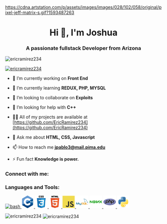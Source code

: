 https://cdna.artstation.com/p/assets/images/images/028/102/058/original/pixel-jeff-matrix-s.gif?1593487263
<h1 align="center">Hi 👋, I'm Joshua</h1>
<h3 align="center">A passionate fullstack Developer from Arizona</h3>

<p align="left"> <img src="https://komarev.com/ghpvc/?username=ericramirez234&label=Profile%20views&color=0e75b6&style=flat" alt="ericramirez234" /> </p>

<p align="left"> <a href="https://github.com/ryo-ma/github-profile-trophy"><img src="https://github-profile-trophy.vercel.app/?username=ericramirez234" alt="ericramirez234" /></a> </p>

- 🔭 I’m currently working on **Front End**

- 🌱 I’m currently learning **REDUX, PHP, MYSQL**

- 👯 I’m looking to collaborate on **Exploits**

- 🤝 I’m looking for help with **C++**

- 👨‍💻 All of my projects are available at [https://github.com/EricRamirez234](https://github.com/EricRamirez234)

- 💬 Ask me about **HTML, CSS, Javascript**

- 📫 How to reach me **jpablo3@mail.pima.edu**

- ⚡ Fun fact **Knowledge is power.**

<h3 align="left">Connect with me:</h3>
<p align="left">
</p>

<h3 align="left">Languages and Tools:</h3>
<p align="left"> <a href="https://www.gnu.org/software/bash/" target="_blank" rel="noreferrer"> <img src="https://www.vectorlogo.zone/logos/gnu_bash/gnu_bash-icon.svg" alt="bash" width="40" height="40"/> </a> <a href="https://www.w3schools.com/cpp/" target="_blank" rel="noreferrer"> <img src="https://raw.githubusercontent.com/devicons/devicon/master/icons/cplusplus/cplusplus-original.svg" alt="cplusplus" width="40" height="40"/> </a> <a href="https://www.w3schools.com/css/" target="_blank" rel="noreferrer"> <img src="https://raw.githubusercontent.com/devicons/devicon/master/icons/css3/css3-original-wordmark.svg" alt="css3" width="40" height="40"/> </a> <a href="https://www.w3.org/html/" target="_blank" rel="noreferrer"> <img src="https://raw.githubusercontent.com/devicons/devicon/master/icons/html5/html5-original-wordmark.svg" alt="html5" width="40" height="40"/> </a> <a href="https://developer.mozilla.org/en-US/docs/Web/JavaScript" target="_blank" rel="noreferrer"> <img src="https://raw.githubusercontent.com/devicons/devicon/master/icons/javascript/javascript-original.svg" alt="javascript" width="40" height="40"/> </a> <a href="https://www.mysql.com/" target="_blank" rel="noreferrer"> <img src="https://raw.githubusercontent.com/devicons/devicon/master/icons/mysql/mysql-original-wordmark.svg" alt="mysql" width="40" height="40"/> </a> <a href="https://www.nginx.com" target="_blank" rel="noreferrer"> <img src="https://raw.githubusercontent.com/devicons/devicon/master/icons/nginx/nginx-original.svg" alt="nginx" width="40" height="40"/> </a> <a href="https://www.php.net" target="_blank" rel="noreferrer"> <img src="https://raw.githubusercontent.com/devicons/devicon/master/icons/php/php-original.svg" alt="php" width="40" height="40"/> </a> <a href="https://www.python.org" target="_blank" rel="noreferrer"> <img src="https://raw.githubusercontent.com/devicons/devicon/master/icons/python/python-original.svg" alt="python" width="40" height="40"/> </a> </p>

<p><img align="left" src="https://github-readme-stats.vercel.app/api/top-langs?username=ericramirez234&show_icons=true&locale=en&layout=compact" alt="ericramirez234" /></p>

<p>&nbsp;<img align="center" src="https://github-readme-stats.vercel.app/api?username=ericramirez234&show_icons=true&locale=en" alt="ericramirez234" /></p>
